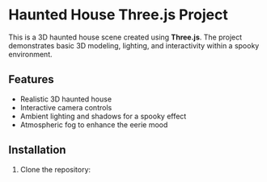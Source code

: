# Haunted House Three.js Project

This is a  3D haunted house scene created using **Three.js**. The project demonstrates basic 3D modeling, lighting, and interactivity within a spooky environment.

## Features

- Realistic 3D haunted house
- Interactive camera controls
- Ambient lighting and shadows for a spooky effect
- Atmospheric fog to enhance the eerie mood

## Installation

1. Clone the repository:
